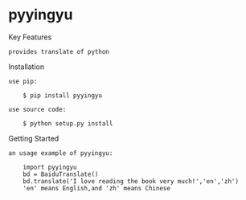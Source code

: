 # pyyingyu
Key Features

    provides translate of python

Installation

    use pip:

        $ pip install pyyingyu

    use source code:

        $ python setup.py install

Getting Started

    an usage example of pyyingyu:
    
        import pyyingyu
        bd = BaiduTranslate()
        bd.translate('I love reading the book very much!','en','zh')
        'en' means English,and 'zh' means Chinese
